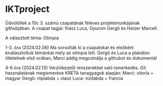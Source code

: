 # IKTproject
Üdvölöllek a 10c 3. számú csapatának féléves projektmunkájának githubjában. 
A csapat tagjai: Ihász Luca, Gyurom Gergő és Heizer Marcell.

A választott téma: Olimpia

1-3. óra (2024.02.06)
Ma sorsolták ki a csapatokat és elsőként kiválasztottuk témánkat mely az olimpia lett.
Gergő és Luca a plakáton ötletelnek első orában, Marci addig megcsinálja a githubot és dokumentál

4-6 óra (2024.02.13)
Verziókezelő renszerekkel való ismerkedés. Git használatának megismerése KRÉTA tanagyagok
alapján:
Marci: vitorla + magyar
Gergő: röplabda + olasz
Luca: vizilabda + francia